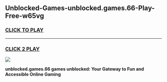 
## Unblocked-Games-unblocked.games.66-Play-Free-w65vg
<h3>
<a href="https://premium76.site?title=unblocked.games.66&ref=21A">CLICK TO PLAY</a></h3>
<hr>

<h3>
<a href="https://premium76.site?title=unblocked.games.66&ref=21A">CLICK 2 PLAY</a>
  
</h3>

<a href="https://premium76.site?title=unblocked.games.66&ref=21A"><img src="https://clearcache.store/games.png"></a>


**unblocked.games.66 games unblocked: Your Gateway to Fun and Accessible Online Gaming**
